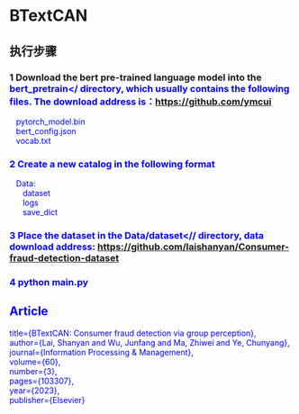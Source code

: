 # BTextCAN

## 执行步骤

### 1 Download the bert pre-trained language model into the <font color="blue">bert_pretrain</<font> directory, which usually contains the following files. The download address is：https://github.com/ymcui

   &nbsp;&nbsp; pytorch_model.bin   
   &nbsp;&nbsp; bert_config.json   
   &nbsp;&nbsp; vocab.txt

### 2 Create a new catalog in the following format

   &nbsp;&nbsp; Data:  
     &nbsp;&nbsp; &nbsp;&nbsp; dataset  
     &nbsp;&nbsp; &nbsp;&nbsp; logs  
     &nbsp;&nbsp; &nbsp;&nbsp; save_dict  

### 3 Place the dataset in the <font color="blue">Data/dataset<//<font> directory, data download address: https://github.com/laishanyan/Consumer-fraud-detection-dataset

### 4 python main.py

## Article
  title={BTextCAN: Consumer fraud detection via group perception},  
  author={Lai, Shanyan and Wu, Junfang and Ma, Zhiwei and Ye, Chunyang},  
  journal={Information Processing \& Management},  
  volume={60},  
  number={3},  
  pages={103307},  
  year={2023},  
  publisher={Elsevier}  
  
